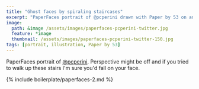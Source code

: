 ```yaml
---
title: "Ghost faces by spiraling staircases"
excerpt: "PaperFaces portrait of @pcperini drawn with Paper by 53 on an iPad."
image: 
  path: &image /assets/images/paperfaces-pcperini-twitter.jpg 
  feature: *image
  thumbnail: /assets/images/paperfaces-pcperini-twitter-150.jpg
tags: [portrait, illustration, Paper by 53]
---
```


PaperFaces portrait of [@pcperini](https://twitter.com/pcperini). Perspective might be off and if you tried to walk up these stairs I'm sure you'd fall on your face.

{% include boilerplate/paperfaces-2.md %}
